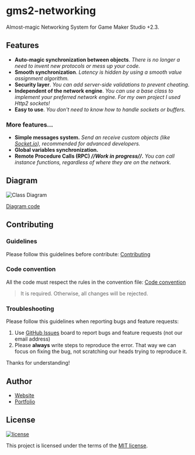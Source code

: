 # gms2-networking
Almost-magic Networking System for Game Maker Studio +2.3.

## Features
* **Auto-magic synchronization between objects**. _There is no longer a need to invent new protocols or mess up your code._
* **Smooth synchronization**. _Latency is hidden by using a smooth value assignment algorithm._
* **Security layer**. _You can add server-side validations to prevent cheating._
* **Independent of the network engine**. _You can use a base class to implement your preferred network engine. For my own project I used Http2 sockets!_
* **Easy to use**. _You don't need to know how to handle sockets or buffers._

### More features...
* **Simple messages system.** _Send an receive custom objects (like [Socket.io](https://github.com/socketio/socket.io)), recommended for advanced developers._
* **Global variables synchronization.**
* **Remote Procedure Calls (RPC) _//Work in progress//_.** _You can call instance functions, regardless of where they are on the network._

## Diagram
![Class Diagram](https://www.plantuml.com/plantuml/png/TPBHIyCm4CRVyrSSVTB12kBRsCDmY2zEmS50sCirlMsnQLAIwqJK_ztCTfesx2sz-zsNtFTruHaTjxKMKgFty4JyRbsrGeDxSdrn_M7a1ft2GjEvHAOaD_Zmmw4NagIEKHaBpmubGzU_Gq_tPgyC3Qz-M3tsPT6WhC8eP6joGGdMggGCFWNq4akjoF3V1UToHo-jOMUrJXedbUVYZIHlKAiIsJhnBOInJC2s0RkBtZQ3Lzk2H0EgRZJLP1XAjTkHEvteb_5RSwLLHN1WRcx1MraHUoYrliuxsS8ospeeNtx23FeZUI2K1_31TDYQO-zxBiGm6vZd-TZvb4XZI9cnZoaHXvLsKyF5Fm_ph-aqoHPceCo1d68ln709o6uoc8IPR991rmgq3EAeJA3ZXHA-RyOJdVw8Y__e4HklCfww55uiiGYtjRN-0G00)

[Diagram code](./docs/Diagrams/class_diagram.txt)

## Contributing

### Guidelines
Please follow this guidelines before contribute:
[Contributing](./docs/CONTRIBUTING.md)

### Code convention
All the code must respect the rules in the convention file:
[Code convention](docs/code_convention.md)

> It is required. Otherwise, all changes will be rejected.

### Troubleshooting
Please follow this guidelines when reporting bugs and feature requests:

1. Use [GitHub Issues](https://github.com/lcnvdl/gms2-networking/issues) board to report bugs and feature requests (not our email address)
2. Please **always** write steps to reproduce the error. That way we can focus on fixing the bug, not scratching our heads trying to reproduce it.

Thanks for understanding!

## Author
* [Website](https://lrasente.tumblr.com)
* [Portfolio](https://lcnvdl.github.io)

## License
[![license](https://img.shields.io/badge/license-MIT-green.svg)](https://github.com/lcnvdl/gms2-networking/blob/master/LICENSE)

This project is licensed under the terms of the [MIT license](/LICENSE).

